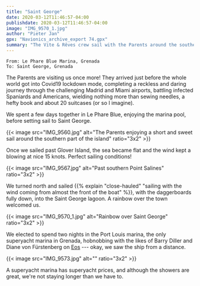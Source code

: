 ```yaml
---
title: "Saint George"
date: 2020-03-12T11:46:57-04:00
publishdate: 2020-03-12T11:46:57-04:00
image: "IMG_9570_1.jpg"
author: "Pieter Jan"
gpx: "Navionics_archive_export 74.gpx"
summary: "The Vite & Rêves crew sail with the Parents around the southern part of the island to Saint George."
---
```


`From: Le Phare Blue Marina, Grenada`<br/>
`To: Saint George, Grenada`

The Parents are visiting us once more! They arrived just before the whole world got into Covid19 lockdown mode, completing a reckless and daring journey through the challenging Madrid and Miami airports, battling infected Spaniards and Americans, wielding nothing more than sewing needles, a hefty book and about 20 suitcases (or so I imagine).

We spent a few days together in Le Phare Blue, enjoying the marina pool, before setting sail to Saint George.

{{< image src="IMG_9560.jpg" alt="The Parents enjoying a short and sweet sail around the southern part of the island" ratio="3x2" >}}

Once we sailed past Glover Island, the sea became flat and the wind kept a blowing at nice 15 knots. Perfect sailing conditions!

{{< image src="IMG_9567.jpg" alt="Past southern Point Salines" ratio="3x2" >}}

We turned north and sailed {{% explain "close-hauled" "sailing with the wind coming from almost the front of the boat" %}}, with the daggerboards fully down, into the Saint George lagoon. A rainbow over the town welcomed us.

{{< image src="IMG_9570_1.jpg" alt="Rainbow over Saint George" ratio="3x2" >}}

We elected to spend two nights in the Port Louis marina, the only superyacht marina in Grenada, hobnobbing with the likes of Barry Diller and Diane von Fürstenberg on [Eos](https://en.wikipedia.org/wiki/Eos_(yacht)) --- okay, we saw the ship from a distance.

{{< image src="IMG_9573.jpg" alt="" ratio="3x2" >}}

A superyacht marina has superyacht prices, and although the showers are great, we're not staying longer than we have to.

